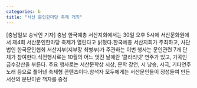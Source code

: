 ```yaml
---
categories: b
title: "서산 문인한마당 축제 개최"
---
```

[충남일보 송낙인 기자] 충남 한국예총 서산지회에서는 30일 오후 5시에 서산문화원에서 제4회 서산문인한마당 축제가 열린다고 밝혔다.한국예총 서산지회가 주최하고, 사단법인 한국문인협회 서산지부(지부장 최병부)가 주관하는 이번 행사는 문인관련 7개 단체가 참여한다.식전행사로는 10월의 어느 멋진 날에란 ‘클라리넷’ 연주가 있고, 가곡인 금수강산을 부른다. 주요 행사로는 서산문학상 시상, 문학 강연, 시 낭송, 시극, 기타연주 노래 등으로 풀어낸 축제형 콘텐츠이다.참석자 모두에게는 서산문인들이 정성들여 만든 서산의 문단이란 책자를 증정